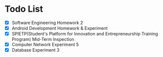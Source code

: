# Todo List

  - [x] Software Engineering Homework 2
  - [x] Android Development Homework & Experiment
  - [x] SPIETP(Student's Platform for Innovation and Entrepreneurship Training Program) Mid-Term Inspection
  - [x] Computer Network Experiment 5
  - [x] Database Experiment 3

